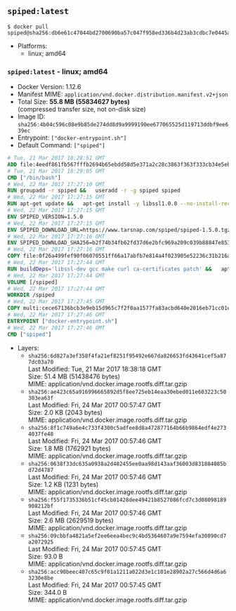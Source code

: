 ## `spiped:latest`

```console
$ docker pull spiped@sha256:db6e61c47044bd2700690ba57c047f958ed336b4d23ab3cdbc7e0445ad04e9bd
```

-	Platforms:
	-	linux; amd64

### `spiped:latest` - linux; amd64

-	Docker Version: 1.12.6
-	Manifest MIME: `application/vnd.docker.distribution.manifest.v2+json`
-	Total Size: **55.8 MB (55834627 bytes)**  
	(compressed transfer size, not on-disk size)
-	Image ID: `sha256:4b04c596c08e9b85de274dd8d9a9999190ee677065525d119713ddbf9ee639ec`
-	Entrypoint: `["docker-entrypoint.sh"]`
-	Default Command: `["spiped"]`

```dockerfile
# Tue, 21 Mar 2017 18:28:51 GMT
ADD file:4eedf861fb567fffb2694b65ebdd58d5e371a2c28c3863f363f333cb34e5eb7b in / 
# Tue, 21 Mar 2017 18:29:05 GMT
CMD ["/bin/bash"]
# Wed, 22 Mar 2017 17:27:10 GMT
RUN groupadd -r spiped &&	useradd -r -g spiped spiped
# Wed, 22 Mar 2017 17:27:15 GMT
RUN apt-get update &&	apt-get install -y libssl1.0.0 --no-install-recommends &&	rm -rf /var/lib/apt/lists/*
# Wed, 22 Mar 2017 17:27:15 GMT
ENV SPIPED_VERSION=1.5.0
# Wed, 22 Mar 2017 17:27:15 GMT
ENV SPIPED_DOWNLOAD_URL=https://www.tarsnap.com/spiped/spiped-1.5.0.tgz
# Wed, 22 Mar 2017 17:27:16 GMT
ENV SPIPED_DOWNLOAD_SHA256=b2f74b34fb62fd37d6e2bfc969a209c039b88847e853a49e91768dec625facd7
# Wed, 22 Mar 2017 17:27:16 GMT
COPY file:0f26a499fef90f06070551ff66a17abfb7e814a4f023905e52236c31b216a7bb in /0001-Fix-docker-stop-issue.patch 
# Wed, 22 Mar 2017 17:27:44 GMT
RUN buildDeps='libssl-dev gcc make curl ca-certificates patch' &&	apt-get update && apt-get install -y $buildDeps --no-install-recommends &&	rm -rf /var/lib/apt/lists/* &&	curl -fsSL "$SPIPED_DOWNLOAD_URL" -o spiped.tar.gz &&	echo "$SPIPED_DOWNLOAD_SHA256 spiped.tar.gz" |sha256sum -c - &&	mkdir -p /usr/local/src/spiped &&	tar xzf "spiped.tar.gz" -C /usr/local/src/spiped --strip-components=1 &&	rm "spiped.tar.gz" &&	patch -p1 -d /usr/local/src/spiped/ < /0001-Fix-docker-stop-issue.patch &&	make -C /usr/local/src/spiped &&	make -C /usr/local/src/spiped install &&	rm -rf /usr/local/src/spiped &&	apt-get purge -y --auto-remove $buildDeps
# Wed, 22 Mar 2017 17:27:44 GMT
VOLUME [/spiped]
# Wed, 22 Mar 2017 17:27:44 GMT
WORKDIR /spiped
# Wed, 22 Mar 2017 17:27:45 GMT
COPY multi:cece67136bcb3e9eb15d965c7f2f0aa1577fa83acbd640e2016eb71cc01e0cfa in /usr/local/bin/ 
# Wed, 22 Mar 2017 17:27:46 GMT
ENTRYPOINT ["docker-entrypoint.sh"]
# Wed, 22 Mar 2017 17:27:46 GMT
CMD ["spiped"]
```

-	Layers:
	-	`sha256:6d827a3ef358f4fa21ef8251f95492e667da826653fd43641cef5a877dc03a70`  
		Last Modified: Tue, 21 Mar 2017 18:38:18 GMT  
		Size: 51.4 MB (51438476 bytes)  
		MIME: application/vnd.docker.image.rootfs.diff.tar.gzip
	-	`sha256:ae423c65a916996665892d5f8ee725eb14eaa30ebed011e603223c50303ea63f`  
		Last Modified: Fri, 24 Mar 2017 00:57:47 GMT  
		Size: 2.0 KB (2043 bytes)  
		MIME: application/vnd.docker.image.rootfs.diff.tar.gzip
	-	`sha256:8f1c749a6e4c733f4300c5adfee8d8a472877164b66b9864edf4e2734037fe48`  
		Last Modified: Fri, 24 Mar 2017 00:57:46 GMT  
		Size: 1.8 MB (1762921 bytes)  
		MIME: application/vnd.docker.image.rootfs.diff.tar.gzip
	-	`sha256:0638f33dc635a0938a2d482455ee0aa98d143aaf36003d831884085bd72d4787`  
		Last Modified: Fri, 24 Mar 2017 00:57:46 GMT  
		Size: 1.2 KB (1231 bytes)  
		MIME: application/vnd.docker.image.rootfs.diff.tar.gzip
	-	`sha256:f55f1735336b51cf45cb01428dee49421b8527086fcd7c3d08098189908212bf`  
		Last Modified: Fri, 24 Mar 2017 00:57:46 GMT  
		Size: 2.6 MB (2629519 bytes)  
		MIME: application/vnd.docker.image.rootfs.diff.tar.gzip
	-	`sha256:09cbbfa4821a5ef2ee6eea4bec9c4bd5364607a9e7594efa30890cd7a2072925`  
		Last Modified: Fri, 24 Mar 2017 00:57:45 GMT  
		Size: 93.0 B  
		MIME: application/vnd.docker.image.rootfs.diff.tar.gzip
	-	`sha256:acc90beec407c65c9f01a1211a022d3e1c101e28902a27c566d4d6a63230e8be`  
		Last Modified: Fri, 24 Mar 2017 00:57:45 GMT  
		Size: 344.0 B  
		MIME: application/vnd.docker.image.rootfs.diff.tar.gzip
